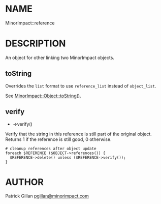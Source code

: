 # NAME

MinorImpact::reference

# DESCRIPTION

An object for other linking two MinorImpact objects.

## toString

Overrides the `list` format to use `reference_list` instead of
`object_list`.

See [MinorImpact::Object::toString()](./MinorImpact_Object.md#tostring).

## verify

- ->verify()

Verify that the string in this reference is still part of the original object. Returns
1 if the reference is still good, 0 otherwise.

    # cleanup references after object update
    foreach $REFERENCE ($OBJECT->references()) {
      $REFERENCE->delete() unless ($REFERENCE->verify());
    }

# AUTHOR

Patrick Gillan <pgillan@minorimpact.com>
